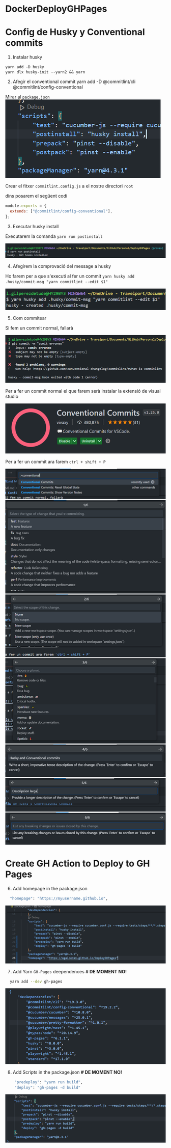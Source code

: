 # DockerDeployGHPages

# Config de Husky y Conventional commits

1. Instalar husky
```
yarn add -D husky
yarn dlx husky-init --yarn2 && yarn

```
2. Afegir el conventional commit
yarn add -D @commitlint/cli @commitlint/config-conventional

Mirar al `package.json`
![alt text](.images/image.png)

Crear el fitxer `commitlint.config.js` a el nostre directori `root`

dins posarem el següent codi

```JavaScript
module.exports = {
  extends: ["@commitlint/config-conventional"],
};
```
3. Executar husky install

Executarem la comanda `yarn run postinstall`

![alt text](.images/image-1.png)

4. Afegirem la comprovació del message a husky

Ho farem per a que s'executi al fer un commit
`yarn husky add .husky/commit-msg "yarn commitlint --edit $1"`

![alt text](.images/image-2.png)

5. Com commitear

Si fem un commit normal, fallarà

![alt text](.images/image-3.png)

Per a fer un commit normal el que farem serà instalar la extensió de visual studio

![alt text](.images/image-4.png)

Per a fer un commit ara farem `ctrl + shift + P`

![alt text](.images/image-5.png)
![alt text](.images/image-6.png)
![alt text](.images/image-7.png)
![alt text](.images/image-8.png)
![alt text](.images/image-10.png)
![alt text](.images/image-11.png)
![alt text](.images/image-12.png)


# Create GH Action to Deploy to GH Pages
6. Add homepage in the package.json
```bash
  "homepage": "https://myusername.github.io",
```
![alt text](image-2.png)

7. Add Yarn `GH-Pages` deependences **# DE MOMENT NO!**

```bash
  yarn add --dev gh-pages

```
![alt text](image.png)

8. Add Scripts in the package.json **# DE MOMENT NO!**
```bash
    "predeploy": "yarn run build",
    "deploy": "gh-pages -d build"
```
![alt text](image-1.png)